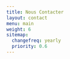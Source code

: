 ```yaml
---
title: Nous Contacter
layout: contact
menu: main
weight: 6
sitemap:
  changefreq: yearly
  priority: 0.6
---
```

